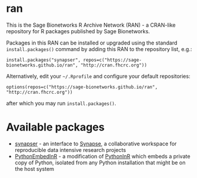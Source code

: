 # ran

This is the Sage Bionetworks R Archive Network (RAN) - a CRAN-like repository for R packages published by Sage Bionetworks.

Packages in this RAN can be installed or upgraded using the standard `install.packages()` command by adding this RAN to the repository list, e.g.:

```
install.packages("synapser", repos=c("https://sage-bionetworks.github.io/ran", "http://cran.fhcrc.org"))
```

Alternatively, edit your `~/.Rprofile` and configure your default repositories:

```
options(repos=c("https://sage-bionetworks.github.io/ran", "http://cran.fhcrc.org"))
```

after which you may run `install.packages()`.

# Available packages

- [synapser](https://github.com/Sage-Bionetworks/synapser) - an interface to [Synapse](https://www.synapse.org), a collaborative workspace for reproducible data intensive research projects
- [PythonEmbedInR](https://github.com/Sage-Bionetworks/PythonEmbedInR) - a modification of [PythonInR](https://bitbucket.org/Floooo/pythoninr) which embeds a private copy of Python, isolated from any Python installation that might be on the host system
